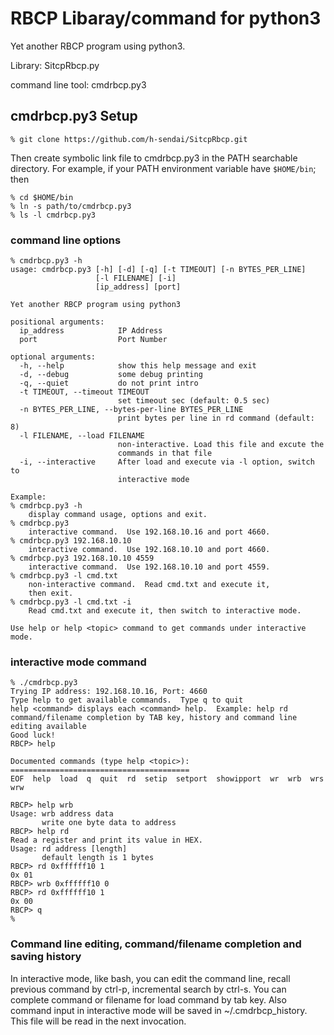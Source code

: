 # RBCP Libaray/command for python3

Yet another RBCP program using python3.

Library: SitcpRbcp.py

command line tool: cmdrbcp.py3

## cmdrbcp.py3 Setup

```
% git clone https://github.com/h-sendai/SitcpRbcp.git
```

Then create symbolic link file to cmdrbcp.py3
in the PATH searchable directory.
For example, if your PATH environment variable have
``$HOME/bin``; then

```
% cd $HOME/bin
% ln -s path/to/cmdrbcp.py3
% ls -l cmdrbcp.py3
```

### command line options

```
% cmdrbcp.py3 -h
usage: cmdrbcp.py3 [-h] [-d] [-q] [-t TIMEOUT] [-n BYTES_PER_LINE]
                   [-l FILENAME] [-i]
                   [ip_address] [port]

Yet another RBCP program using python3

positional arguments:
  ip_address            IP Address
  port                  Port Number

optional arguments:
  -h, --help            show this help message and exit
  -d, --debug           some debug printing
  -q, --quiet           do not print intro
  -t TIMEOUT, --timeout TIMEOUT
                        set timeout sec (default: 0.5 sec)
  -n BYTES_PER_LINE, --bytes-per-line BYTES_PER_LINE
                        print bytes per line in rd command (default: 8)
  -l FILENAME, --load FILENAME
                        non-interactive. Load this file and excute the
                        commands in that file
  -i, --interactive     After load and execute via -l option, switch to
                        interactive mode

Example:
% cmdrbcp.py3 -h
    display command usage, options and exit.
% cmdrbcp.py3
    interactive command.  Use 192.168.10.16 and port 4660.
% cmdrbcp.py3 192.168.10.10
    interactive command.  Use 192.168.10.10 and port 4660.
% cmdrbcp.py3 192.168.10.10 4559
    interactive command.  Use 192.168.10.10 and port 4559.
% cmdrbcp.py3 -l cmd.txt
    non-interactive command.  Read cmd.txt and execute it,
    then exit.
% cmdrbcp.py3 -l cmd.txt -i
    Read cmd.txt and execute it, then switch to interactive mode.

Use help or help <topic> command to get commands under interactive mode.
```

### interactive mode command

```
% ./cmdrbcp.py3
Trying IP address: 192.168.10.16, Port: 4660
Type help to get available commands.  Type q to quit
help <command> displays each <command> help.  Example: help rd
command/filename completion by TAB key, history and command line editing available
Good luck!
RBCP> help

Documented commands (type help <topic>):
========================================
EOF  help  load  q  quit  rd  setip  setport  showipport  wr  wrb  wrs  wrw

RBCP> help wrb
Usage: wrb address data
       write one byte data to address
RBCP> help rd
Read a register and print its value in HEX.
Usage: rd address [length]
       default length is 1 bytes
RBCP> rd 0xffffff10 1
0x 01
RBCP> wrb 0xffffff10 0
RBCP> rd 0xffffff10 1
0x 00
RBCP> q
%
```

### Command line editing, command/filename completion and saving history

In interactive mode, like bash, you can edit the command line,
recall previous command by ctrl-p, incremental search by ctrl-s.
You can complete command or filename for load command by tab key.
Also command input in interactive mode will be saved in
~/.cmdrbcp_history.  This file will be read in the next invocation.
